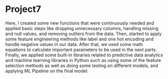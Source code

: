 # Project7
Here, I created some new functions that were continuously needed and applied basic steps like dropping unnecessary columns, handling missing and null values, and removing outliers from the data. Then, started to apply some feature engineering methods like label and one hot encoding and handle negative values in our data. After that, we used some math equations to calculate important parameters to be used in the next parts. Finally, we applied some built-in libraries related to predictive data analytics and machine learning libraries in Python such as using some of the feature selection methods as well as doing some testing on different models, and applying ML Pipeline on the final model.

